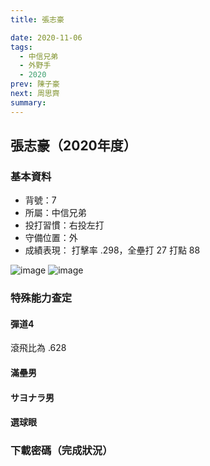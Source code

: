```yaml
---
title: 張志豪

date: 2020-11-06
tags:
  - 中信兄弟
  - 外野手
  - 2020
prev: 陳子豪
next: 周思齊
summary: 
---
```


## 張志豪（2020年度）

### 基本資料

- 背號：7
- 所屬：中信兄弟
- 投打習慣：右投左打
- 守備位置：外
- 成績表現： 打擊率 .298，全壘打 27 打點 88

![image](https://i.imgur.com/i2GE1DA.jpg)
![image](https://i.imgur.com/TbouuRh.jpg)

### 特殊能力查定

#### 彈道4

滾飛比為 .628

#### 滿壘男

#### サヨナラ男

#### 選球眼

### 下載密碼（完成狀況）
